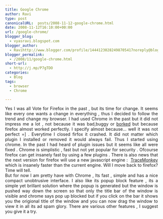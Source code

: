 ```yaml
---
title: Google Chrome
author: Ravi
type: post
canonicalURL:  posts/2008-11-12-google-chrome.html
date: 2008-11-12T16:10:00+00:00
url: /google-chrome/
blogger_blog:
  - vyasravi.blogspot.com
blogger_author:
  - Ravihttp://www.blogger.com/profile/14441230282498705417noreply@blogger.com
blogger_permalink:
  - /2008/11/google-chrome.html
short-url:
  - http://j.mp/P7gTDO
categories:
  - Blog
tags:
  - browser
  - Chrome

---
```

<div style="text-align: justify;">
  Yes I was all Vote for Firefox in the past , but its time for change. It seems like every one wants a change in everything , thus I decided to follow the trend and change my browser. I had used Chrome in the past but it did not impress me a lot , not because it was bad,buggy or <a href="http://www.urbandictionary.com/define.php?term=borked">borked</a> but because firefox almost worked perfectly. I specify almost because&#8230; well it was not perfect =] . Everytime I closed firfox it crashed. It did not matter which plugin I installed or removed it would always fail. Thus I started using chrome. In the past I had heard of plugin issues but it seems like all were fixed . Chrome is simplistic , fast but not yet popular for security . Ofcourse firefox can get insanely fast by using a few plugins . There is also news that the next version for firefox will use a new javascript engine :  <a href="http://lifehacker.com/5082997/why-tracemonkey-is-going-to-blow-your-web-browsing-mind">TraceMonkey</a> which is insanely faster than the current engine. Will I move back to firefox? Time will tell.
</div>

<div style="text-align: justify;">
  But for now I am pretty have with Chrome , Its fast , simple and has a nice compact unobtrusive interface. I also like its popup block feature , its a simple yet brillant solution where the popup is generated but the window is pushed way down the screen so that only the title bar of the window is visible and chrome says pop up blocked but if you click on the bar it shows you the origional title of the window and you can now drag the window to view it in all its ad spam glory. There are various other features , I suggest you give it a try.
</div>